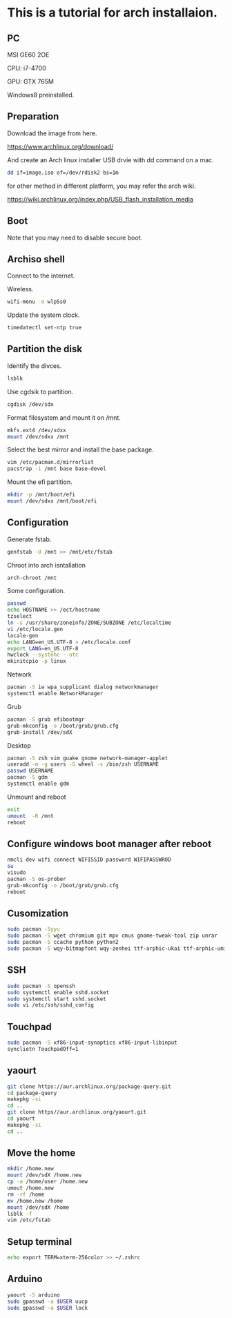 # This is a tutorial for arch installaion.

## PC
MSI GE60 2OE

CPU: i7-4700

GPU: GTX 765M

Windows8 preinstalled.


## Preparation

Download the image from here.

https://www.archlinux.org/download/

And create an Arch linux installer USB drvie with dd command on a mac.
```sh
dd if=image.iso of=/dev/rdisk2 bs=1m
```

for other method in different platform, you may refer the arch wiki.

https://wiki.archlinux.org/index.php/USB_flash_installation_media


## Boot

Note that you may need to disable secure boot.

## Archiso shell

Connect to the internet.

Wireless.

```sh
wifi-menu -o wlp5s0
```

Update the system clock.

```sh
timedatectl set-ntp true
```

## Partition the disk

Identify the divces.

```sh
lsblk
```
Use cgdsik to partition.

```sh
cgdisk /dev/sdx
```

Format filesystem and mount it on /mnt.

```sh
mkfs.ext4 /dev/sdxx
mount /dev/sdxx /mnt
```

Select the best mirror and install the base package.

```sh
vim /etc/pacman.d/mirrorlist
pacstrap -i /mnt base base-devel
```
Mount the efi partition.

```sh
mkdir -p /mnt/boot/efi
mount /dev/sdxx /mnt/boot/efi
```

## Configuration

Generate fstab.

```sh
genfstab -U /mnt >> /mnt/etc/fstab
```

Chroot into arch isntallation

```sh
arch-chroot /mnt
```

Some configuration.

```sh
passwd
echo HOSTNAME >> /ect/hostname
tzselect
ln -s /usr/share/zoneinfo/ZONE/SUBZONE /etc/localtime
vi /etc/locale.gen
locale-gen
echo LANG=en_US.UTF-8 > /etc/locale.conf
export LANG=en_US.UTF-8
hwclock --systohc --utc
mkinitcpio -p linux
```

Network

```sh
pacman -S iw wpa_supplicant dialog networkmanager
systemctl enable NetworkManager
```
Grub

```sh
pacman -S grub efibootmgr
grub-mkconfig -o /boot/grub/grub.cfg
grub-install /dev/sdX
```

Desktop

```sh
pacman -S zsh vim guake gnome network-manager-applet 
useradd -m -g users -G wheel -s /bin/zsh USERNAME 
passwd USERNAME
pacman -S gdm
systemctl enable gdm
```

Unmount and reboot

```sh
exit
umount 	-R /mnt
reboot
```

## Configure windows boot manager after reboot

```sh
nmcli dev wifi connect WIFISSID password WIFIPASSWROD
su
visudo 
pacman -S os-prober
grub-mkconfig -o /boot/grub/grub.cfg
reboot
```

## Cusomization

```sh
sudo pacman -Syyu
sudo pacman -S wget chromium git mpv cmus gnome-tweak-tool zip unrar
sudo pacman -S ccache python python2 
sudo pacman -S wqy-bitmapfont wqy-zenhei ttf-arphic-ukai ttf-arphic-uming opendesktop-fonts
```

## SSH

```sh
sudo pacman -S openssh
sudo systemctl enable sshd.socket
sudo systemctl start sshd.socket
sudo vi /etc/ssh/sshd_config
```
## Touchpad

```sh
sudo pacman -S xf86-input-synaptics xf86-input-libinput
synclietn TouchpadOff=1
```

## yaourt

```sh
git clone https://aur.archlinux.org/package-query.git
cd package-query
makepkg -si
cd ..
git clone https//aur.archlinux.org/yaourt.git
cd yaourt
makepkg -si
cd ..
```

## Move the home

```sh
mkdir /home.new
mount /dev/sdX /home.new
cp -a /home/user /home.new
umout /home.new
rm -rf /home
mv /home.new /home
mount /dev/sdX /home
lsblk -f
vim /etc/fstab
```

## Setup terminal

```sh
echo export TERM=xterm-256color >> ~/.zshrc
```

## Arduino


```sh
yaourt -S arduino
sudo gpasswd -a $USER uucp
sudo gpasswd -a $USER lock
```




